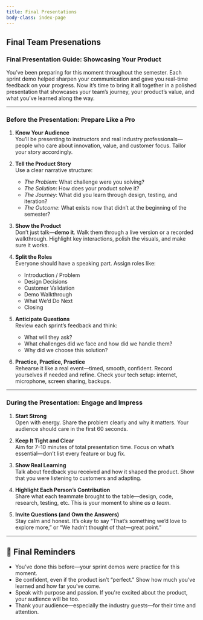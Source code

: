 ```yaml
---
title: Final Presentations
body-class: index-page
---
```




## Final Team Presenations

### Final Presentation Guide: Showcasing Your Product


You’ve been preparing for this moment throughout the semester. Each sprint demo helped sharpen your communication and gave you real-time feedback on your progress. Now it’s time to bring it all together in a polished presentation that showcases your team’s journey, your product’s value, and what you’ve learned along the way.

---

### Before the Presentation: Prepare Like a Pro

1. **Know Your Audience**  
   You’ll be presenting to instructors and real industry professionals—people who care about innovation, value, and customer focus. Tailor your story accordingly.

2. **Tell the Product Story**  
Use a clear narrative structure:  

    - *The Problem*: What challenge were you solving?  
    - *The Solution*: How does your product solve it?  
    - *The Journey*: What did you learn through design, testing, and iteration?  
    - *The Outcome*: What exists now that didn’t at the beginning of the semester?

3. **Show the Product**  
Don’t just talk—**demo it**. Walk them through a live version or a recorded walkthrough. Highlight key interactions, polish the visuals, and make sure it works.

4. **Split the Roles**  
Everyone should have a speaking part. Assign roles like:  

    - Introduction / Problem  
    - Design Decisions  
    - Customer Validation  
    - Demo Walkthrough  
    - What We’d Do Next  
    - Closing

5. **Anticipate Questions**  
Review each sprint’s feedback and think:

    - What will they ask?  
    - What challenges did we face and how did we handle them?  
    - Why did we choose this solution?

6. **Practice, Practice, Practice**  
Rehearse it like a real event—timed, smooth, confident. Record yourselves if needed and refine. Check your tech setup: internet, microphone, screen sharing, backups.

---

### During the Presentation: Engage and Impress

1. **Start Strong**  
   Open with energy. Share the problem clearly and why it matters. Your audience should care in the first 60 seconds.

2. **Keep It Tight and Clear**  
   Aim for 7–10 minutes of total presentation time. Focus on what’s essential—don’t list every feature or bug fix.

3. **Show Real Learning**  
   Talk about feedback you received and how it shaped the product. Show that you were listening to customers and adapting.

4. **Highlight Each Person’s Contribution**  
   Share what each teammate brought to the table—design, code, research, testing, etc. This is your moment to shine *as a team*.

5. **Invite Questions (and Own the Answers)**  
   Stay calm and honest. It’s okay to say “That’s something we’d love to explore more,” or “We hadn’t thought of that—great point.”

---

## 🎯 Final Reminders

- You’ve done this before—your sprint demos were practice for this moment.  
- Be confident, even if the product isn’t “perfect.” Show how much you’ve learned and how far you’ve come.  
- Speak with purpose and passion. If you're excited about the product, your audience will be too.  
- Thank your audience—especially the industry guests—for their time and attention.
